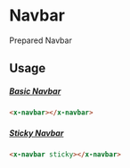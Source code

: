 # Navbar

Prepared Navbar

## Usage

##### [Basic Navbar](/?path=/story/ondevelopment-navbar--navbar)
```html
<x-navbar></x-navbar>
```

##### [Sticky Navbar](/?path=/story/ondevelopment-navbar--sticky-navbar)
```html
<x-navbar sticky></x-navbar>
```

